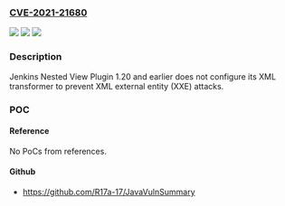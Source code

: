### [CVE-2021-21680](https://cve.mitre.org/cgi-bin/cvename.cgi?name=CVE-2021-21680)
![](https://img.shields.io/static/v1?label=Product&message=Jenkins%20Nested%20View%20Plugin&color=blue)
![](https://img.shields.io/static/v1?label=Version&message=%3C%3D%201.20%20&color=brighgreen)
![](https://img.shields.io/static/v1?label=Vulnerability&message=CWE-611%3A%20Improper%20Restriction%20of%20XML%20External%20Entity%20Reference&color=brighgreen)

### Description

Jenkins Nested View Plugin 1.20 and earlier does not configure its XML transformer to prevent XML external entity (XXE) attacks.

### POC

#### Reference
No PoCs from references.

#### Github
- https://github.com/R17a-17/JavaVulnSummary

